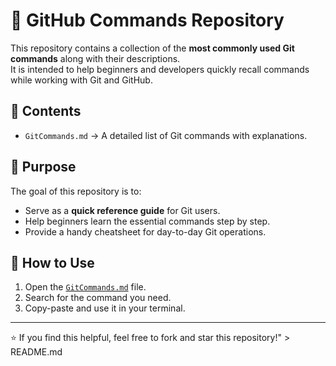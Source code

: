 # 🚀 GitHub Commands Repository

This repository contains a collection of the **most commonly used Git commands** along with their descriptions.  
It is intended to help beginners and developers quickly recall commands while working with Git and GitHub.

## 📘 Contents
- `GitCommands.md` → A detailed list of Git commands with explanations.

## 🔹 Purpose
The goal of this repository is to:
- Serve as a **quick reference guide** for Git users.
- Help beginners learn the essential commands step by step.
- Provide a handy cheatsheet for day-to-day Git operations.

## 📂 How to Use
1. Open the [`GitCommands.md`](./GitCommand.md) file.
2. Search for the command you need.
3. Copy-paste and use it in your terminal.

---

⭐ If you find this helpful, feel free to fork and star this repository!" > README.md

